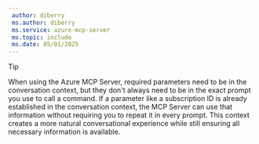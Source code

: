 ```yaml
---
 author: diberry
 ms.author: diberry
 ms.service: azure-mcp-server
 ms.topic: include
 ms.date: 05/01/2025
---
```



> [!TIP]
> When using the Azure MCP Server, required parameters need to be in the conversation context, but they don't always need to be in the exact prompt you use to call a command. If a parameter like a subscription ID is already established in the conversation context, the MCP Server can use that information without requiring you to repeat it in every prompt. This context creates a more natural conversational experience while still ensuring all necessary information is available.

